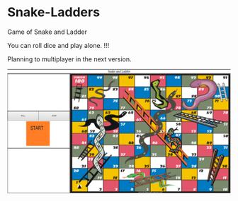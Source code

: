 # Snake-Ladders
Game of Snake and Ladder

You can roll dice and play alone. !!!

Planning to multiplayer in the next version.

![](https://github.com/murali-arun/Snake-Ladders/blob/master/web/images/Capture.gif)
